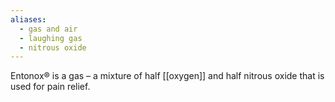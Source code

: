 ```yaml
---
aliases:
  - gas and air
  - laughing gas
  - nitrous oxide
---
```

Entonox® is a gas – a mixture of half [[oxygen]] and half nitrous oxide that is used for pain relief.